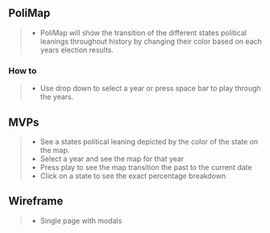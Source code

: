 ## PoliMap
> * PoliMap will show the transition of the different states political leanings throughout history by changing their color based on each years election results.
### How to
> * Use drop down to select a year or press space bar to play through the years.
## MVPs
> * See a states political leaning depicted by the color of the state on the map.
> * Select a year and see the map for that year
> * Press play to see the map transition the past to the current date
> * Click on a state to see the exact percentage breakdown
## Wireframe
> * Single page with modals
